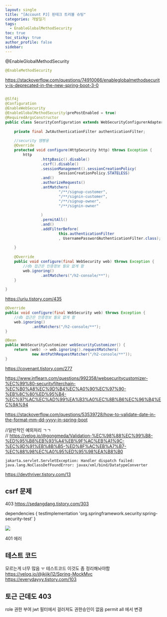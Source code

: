 ```yaml
---
layout: single
title: "[Account PJ] 핀테크 트러블 슈팅"
categories: 개발일기
tags:
  - EnableGlobalMethodSecurity
toc: true
toc_sticky: true
author_profile: false
sidebar:
---
```


@EnableGlobalMethodSecurity

```java
@EnableMethodSecurity
```

https://stackoverflow.com/questions/74910066/enableglobalmethodsecurity-is-deprecated-in-the-new-spring-boot-3-0


```java
  
@Slf4j  
@Configuration  
@EnableWebSecurity  
@EnableGlobalMethodSecurity(prePostEnabled = true)  
@RequiredArgsConstructor  
public class SecurityConfiguration extends WebSecurityConfigurerAdapter {  
  
    private final JwtAuthenticationFilter authenticationFilter;  
  
    //security 땜빵용  
    @Override  
    protected void configure(HttpSecurity http) throws Exception {  
        http  
                .httpBasic().disable()  
                .csrf().disable()  
                .sessionManagement().sessionCreationPolicy(  
                        SessionCreationPolicy.STATELESS)  
                .and()  
                .authorizeRequests()  
                .antMatchers(  
                        "/**/signup-customer",  
                        "/**/signin-customer",  
                        "/**/signup-owner",  
                        "/**/signin-owner"  
  
                )  
                .permitAll()  
                .and()  
                .addFilterBefore(  
                        this.authenticationFilter  
                        , UsernamePasswordAuthenticationFilter.class);  
  
    }  
  
    @Override  
    public void configure(final WebSecurity web) throws Exception {  
        //db 접근은 인증정보 필요 없게 함  
        web.ignoring()  
                .antMatchers("/h2-console/**");  
    }  
  
}
```


https://uriu.tistory.com/435


```java
@Override  
public void configure(final WebSecurity web) throws Exception {  
    //db 접근은 인증정보 필요 없게 함  
    web.ignoring()  
            .antMatchers("/h2-console/**");  
}
```

```java
@Bean  
public WebSecurityCustomizer webSecurityCustomizer() {  
    return (web) -> web.ignoring().requestMatchers(  
            new AntPathRequestMatcher("/h2-console/**"));  
}
```
https://covenant.tistory.com/277

https://www.inflearn.com/questions/992358/websecuritycustomizer-%EC%99%80-securityfilterchain-%EC%B0%A8%EC%9D%B4%EC%A0%90%EC%97%90-%EB%8C%80%ED%95%B4-%EC%97%AC%EC%AD%99%EA%B3%A0%EC%8B%B6%EC%96%B4%EC%9A%94



https://stackoverflow.com/questions/53539728/how-to-validate-date-in-the-format-mm-dd-yyyy-in-spring-boot


//일반적인 예외처리 ㄱㄱ  
// https://velog.io/@gongmeda/Validation-%EC%98%88%EC%99%B8-%ED%95%B8%EB%93%A4%EB%9F%AC%EB%A1%9C-%EC%9D%91%EB%8B%B5-%ED%8F%AC%EB%A7%B7-%EC%88%98%EC%A0%95%ED%95%98%EA%B8%B0



```
jakarta.servlet.ServletException: Handler dispatch failed: java.lang.NoClassDefFoundError: javax/xml/bind/DatatypeConverter
```

https://devthriver.tistory.com/13


## csrf 문제

403 
https://sedangdang.tistory.com/303

dependencies {
    testImplementation 'org.springframework.security:spring-security-test'
}

![](https://i.imgur.com/k7gAIg3.png)

401 에러 

## 테스트 코드
모르는게 너무 많음 ㅜ 테스트코드 이것도 좀 정리해놔야함
https://velog.io/@jkijki12/Spring-MockMvc
https://everydayyy.tistory.com/103


## 토근 근데도 403

role 권한 부여 jwt 필터에서 걸러져도 권한승인이 없음
permit all 에서 변경